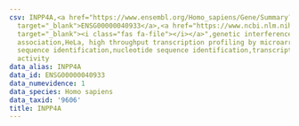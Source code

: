 ```yaml
---
csv: INPP4A,<a href="https://www.ensembl.org/Homo_sapiens/Gene/Summary?db=core;g=ENSG00000040933"
  target="_blank">ENSG00000040933</a>,<a href="https://www.ncbi.nlm.nih.gov/pubmed/17216044"
  target="_blank"><i class="fas fa-file"></i></a>",genetic interference,functional
  association,HeLa, high throughput transcription profiling by microarray,nucleotide
  sequence identification,nucleotide sequence identification,transcriptional regulation,down-regulates
  activity
data_alias: INPP4A
data_id: ENSG00000040933
data_numevidence: 1
data_species: Homo sapiens
data_taxid: '9606'
title: INPP4A
---
```

